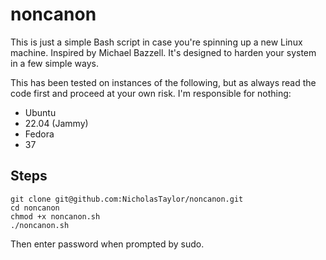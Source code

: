 # noncanon
This is just a simple Bash script in case you're spinning up a new Linux machine. Inspired by Michael Bazzell. It's designed to harden your system in a few simple ways.

This has been tested on instances of the following, but as always read the code first and proceed at your own risk. I'm responsible for nothing:
* Ubuntu
 * 22.04 (Jammy)
* Fedora
 * 37

## Steps
```
git clone git@github.com:NicholasTaylor/noncanon.git
cd noncanon
chmod +x noncanon.sh
./noncanon.sh
```
Then enter password when prompted by sudo.